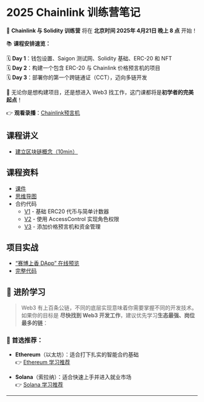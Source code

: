 # 2025 Chainlink 训练营笔记

🚀 **Chainlink 与 Solidity 训练营** 将在 **北京时间 2025年 4月21日 晚上 8 点** 开始！

📚 **课程安排速览：**

🗓 **Day 1**：钱包设置、Saigon 测试网、Solidity 基础、ERC-20 和 NFT  
🗓 **Day 2**：构建一个包含 ERC-20 与 Chainlink 价格预言机的项目  
🗓 **Day 3**：部署你的第一个跨链通证（CCT），迈向多链开发

🎯 无论你是想构建项目，还是想进入 Web3 找工作，这门课都将是**初学者的完美起点**！

👉 **观看录播**：[Chainlink预言机
](https://space.bilibili.com/482973600?spm_id_from=333.337.0.0)


## 课程讲义

- [建立区块链概念（10min）](docs/blockchain-basics.md)


## 课程资料
- [课件](docs/slideshow-url.md)
- [思维导图](images/mindmap.png)
- 合约代码
  - [V1](code/v1/contracts/) - 基础 ERC20 代币与简单计数器
  - [V2](code/v2/contracts/) - 使用 AccessControl 实现角色权限
  - [V3](code/v3/contracts/) - 添加价格预言机和资金管理

## 项目实战
- [“赛博上香 DApp” 在线预览](https://cyber-buddha-preview.vercel.app/)
- [完整代码](https://github.com/hzh-chainlink/cyber-buddha)

## 🌱 进阶学习

> Web3 有上百条公链，不同的底层实现意味着你需要掌握不同的开发技术。  
> 如果你的目标是 **尽快找到 Web3 开发工作**，建议优先学习**生态最强、岗位最多的链**：

### 👑 首选推荐：

- **Ethereum**（以太坊）：适合打下扎实的智能合约基础  
  👉 [Ethereum 学习推荐](docs/ethereum-path.md)

- **Solana**（索拉纳）：适合快速上手并进入就业市场  
  👉 [Solana 学习推荐](docs/solana-path.md)

---

